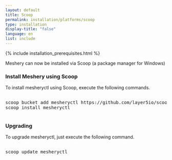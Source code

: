 ```yaml
--- 
layout: default
title: Scoop
permalink: installation/platforms/scoop
type: installation
display-title: "false"
language: en
list: include
---
```


{% include installation_prerequisites.html %}

Meshery can now be installed via Scoop (a package manager for Windows)

### Install Meshery using Scoop
To install mesheryctl using Scoop, execute the following commands.
<pre class="codeblock-pre"><div class="codeblock">
<div class="clipboardjs">scoop bucket add mesheryctl https://github.com/layer5io/scoop-bucket.git
scoop install mesheryctl
</div></div>
</pre>

### Upgrading
To upgrade mesheryctl, just execute the following command.
<pre class="codeblock-pre"><div class="codeblock">
<div class="clipboardjs">scoop update mesheryctl
</div></div>
</pre>

